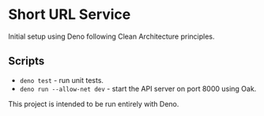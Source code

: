 # Short URL Service

Initial setup using Deno following Clean Architecture principles.

## Scripts

- `deno test` - run unit tests.
- `deno run --allow-net dev` - start the API server on port 8000 using Oak.

This project is intended to be run entirely with Deno.
